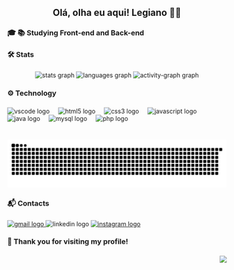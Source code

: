 <h2 align="center">Olá, olha eu aqui! Legiano 🙋‍♂️</h2>

###

<h3 align="left">🎓 📚 Studying Front-end and Back-end</h3>

###

<h3 align="left">🛠️ Stats</h3>

###

<div align="center">
  <img src="https://github-readme-stats.vercel.app/api?username=Legiano&hide_title=false&hide_rank=false&show_icons=true&include_all_commits=true&count_private=true&disable_animations=false&theme=default&locale=en&hide_border=false" height="150" alt="stats graph"  />
  <img src="https://github-readme-stats.vercel.app/api/top-langs?username=Legiano&locale=en&hide_title=false&layout=compact&card_width=320&langs_count=5&theme=default&hide_border=false" height="150" alt="languages graph"  />
  <img src="https://github-readme-activity-graph.vercel.app/graph?username=Legiano&area=true&hide_border=true&hide_title=false&theme=github-light&radius=99&title_color=#1E90FF&bg_color=#1E90FF&color=#1E90FF&point=#FF4500&line=#8A2BE2" height="231" alt="activity-graph graph"  />
</div>

###

<h3 align="left">⚙️ Technology</h3>

###

<div align="left">
  <img src="https://cdn.jsdelivr.net/gh/devicons/devicon/icons/vscode/vscode-original.svg" height="30" alt="vscode logo"  />
  <img width="12" />
  <img src="https://cdn.jsdelivr.net/gh/devicons/devicon/icons/html5/html5-original.svg" height="30" alt="html5 logo"  />
  <img width="12" />
  <img src="https://cdn.jsdelivr.net/gh/devicons/devicon/icons/css3/css3-original.svg" height="30" alt="css3 logo"  />
  <img width="12" />
  <img src="https://cdn.jsdelivr.net/gh/devicons/devicon/icons/javascript/javascript-original.svg" height="30" alt="javascript logo"  />
  <img width="12" />
  <img src="https://cdn.jsdelivr.net/gh/devicons/devicon/icons/java/java-original.svg" height="30" alt="java logo"  />
  <img width="12" />
  <img src="https://cdn.jsdelivr.net/gh/devicons/devicon/icons/mysql/mysql-original.svg" height="30" alt="mysql logo"  />
  <img width="12" />
  <img src="https://cdn.jsdelivr.net/gh/devicons/devicon/icons/php/php-original.svg" height="30" alt="php logo"  />
</div>

###

<br clear="both">

<img src="https://raw.githubusercontent.com/Legiano/Legiano/output/snake.svg" alt="Snake animation" />

###

<h3 align="left">📬 Contacts</h3>

###

<div align="left">
  <a href="https://www.legianofernandes@gmail.com" target="_blank">
    <img src="https://img.shields.io/static/v1?message=Gmail&logo=gmail&label=&color=D14836&logoColor=white&labelColor=&style=for-the-badge" height="35" alt="gmail logo"  />
  </a>
  <img src="https://img.shields.io/static/v1?message=LinkedIn&logo=linkedin&label=&color=0077B5&logoColor=white&labelColor=&style=for-the-badge" height="35" alt="linkedin logo"  />
  <a href="https://www.instagram.com/legianofernandes/" target="_blank">
    <img src="https://img.shields.io/static/v1?message=Instagram&logo=instagram&label=&color=E4405F&logoColor=white&labelColor=&style=for-the-badge" height="35" alt="instagram logo"  />
  </a>
</div>

###

<h3 align="left">🤖 Thank you for visiting my profile!</h3>

###

<img align="right" src="https://visitor-badge.laobi.icu/badge?page_id=Legiano.Legiano&left_color=black"  />

###
